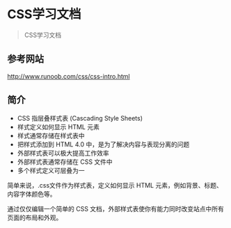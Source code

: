 # CSS学习文档
> CSS学习文档

## 参考网站

http://www.runoob.com/css/css-intro.html

## 简介


-    CSS 指层叠样式表 (Cascading Style Sheets)
-    样式定义如何显示 HTML 元素
-    样式通常存储在样式表中
-    把样式添加到 HTML 4.0 中，是为了解决内容与表现分离的问题
-    外部样式表可以极大提高工作效率
-    外部样式表通常存储在 CSS 文件中
-    多个样式定义可层叠为一

简单来说，.css文件作为样式表，定义如何显示 HTML 元素，例如背景、标题、内容字体颜色等。

通过仅仅编辑一个简单的 CSS 文档，外部样式表使你有能力同时改变站点中所有页面的布局和外观。

